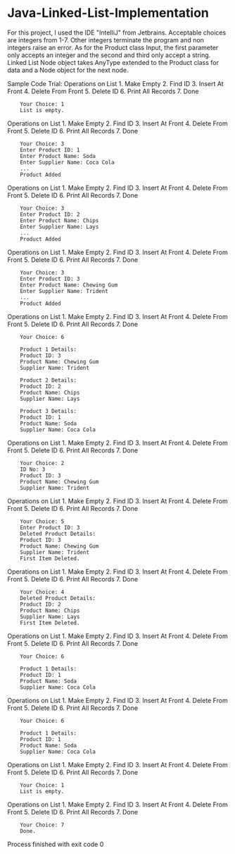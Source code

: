 # Java-Linked-List-Implementation
For this project, I used the IDE "IntelliJ" from Jetbrains. 
Acceptable choices are integers from 1-7. 
Other integers terminate the program and non integers raise an error. 
As for the Product class Input, the first parameter only accepts an integer and the second and third only accept a string.
Linked List Node object takes AnyType extended to the Product class for data and a Node object for the next node.







Sample Code Trial:
Operations on List
	1. Make Empty
	2. Find ID
	3. Insert At Front
	4. Delete From Front
	5. Delete ID
	6. Print All Records
	7. Done

		Your Choice: 1
		List is empty.

Operations on List
	1. Make Empty
	2. Find ID
	3. Insert At Front
	4. Delete From Front
	5. Delete ID
	6. Print All Records
	7. Done

		Your Choice: 3
		Enter Product ID: 1
		Enter Product Name: Soda
		Enter Supplier Name: Coca Cola
		...
		Product Added

Operations on List
	1. Make Empty
	2. Find ID
	3. Insert At Front
	4. Delete From Front
	5. Delete ID
	6. Print All Records
	7. Done

		Your Choice: 3
		Enter Product ID: 2
		Enter Product Name: Chips
		Enter Supplier Name: Lays
		...
		Product Added

Operations on List
	1. Make Empty
	2. Find ID
	3. Insert At Front
	4. Delete From Front
	5. Delete ID
	6. Print All Records
	7. Done

		Your Choice: 3
		Enter Product ID: 3
		Enter Product Name: Chewing Gum
		Enter Supplier Name: Trident
		...
		Product Added

Operations on List
	1. Make Empty
	2. Find ID
	3. Insert At Front
	4. Delete From Front
	5. Delete ID
	6. Print All Records
	7. Done

		Your Choice: 6

		Product 1 Details:
		Product ID: 3
		Product Name: Chewing Gum
		Supplier Name: Trident

		Product 2 Details:
		Product ID: 2
		Product Name: Chips
		Supplier Name: Lays

		Product 3 Details:
		Product ID: 1
		Product Name: Soda
		Supplier Name: Coca Cola

Operations on List
	1. Make Empty
	2. Find ID
	3. Insert At Front
	4. Delete From Front
	5. Delete ID
	6. Print All Records
	7. Done

		Your Choice: 2
		ID No: 3
		Product ID: 3
		Product Name: Chewing Gum
		Supplier Name: Trident

Operations on List
	1. Make Empty
	2. Find ID
	3. Insert At Front
	4. Delete From Front
	5. Delete ID
	6. Print All Records
	7. Done

		Your Choice: 5
		Enter Product ID: 3
		Deleted Product Details:
		Product ID: 3
		Product Name: Chewing Gum
		Supplier Name: Trident
		First Item Deleted.

Operations on List
	1. Make Empty
	2. Find ID
	3. Insert At Front
	4. Delete From Front
	5. Delete ID
	6. Print All Records
	7. Done

		Your Choice: 4
		Deleted Product Details:
		Product ID: 2
		Product Name: Chips
		Supplier Name: Lays
		First Item Deleted.

Operations on List
	1. Make Empty
	2. Find ID
	3. Insert At Front
	4. Delete From Front
	5. Delete ID
	6. Print All Records
	7. Done

		Your Choice: 6

		Product 1 Details:
		Product ID: 1
		Product Name: Soda
		Supplier Name: Coca Cola

Operations on List
	1. Make Empty
	2. Find ID
	3. Insert At Front
	4. Delete From Front
	5. Delete ID
	6. Print All Records
	7. Done

		Your Choice: 6

		Product 1 Details:
		Product ID: 1
		Product Name: Soda
		Supplier Name: Coca Cola

Operations on List
	1. Make Empty
	2. Find ID
	3. Insert At Front
	4. Delete From Front
	5. Delete ID
	6. Print All Records
	7. Done

		Your Choice: 1
		List is empty.

Operations on List
	1. Make Empty
	2. Find ID
	3. Insert At Front
	4. Delete From Front
	5. Delete ID
	6. Print All Records
	7. Done

		Your Choice: 7
		Done.

Process finished with exit code 0
